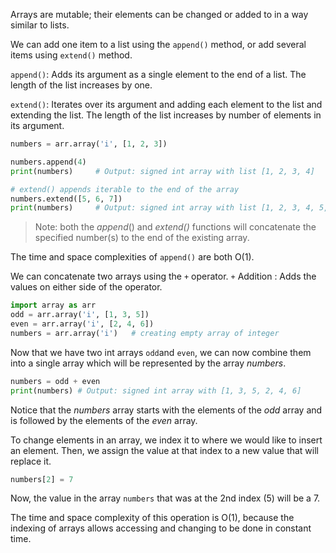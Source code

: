 <!--title={Adding or Changing Elements}-->

Arrays are mutable; their elements can be changed or added to in a way similar to lists.

We can add one item to a list using the `append()` method, or add several items using `extend()` method.

```append()```: Adds its argument as a single element to the end of a list. The length of the list increases by one.

```extend()```: Iterates over its argument and adding each element to the list and extending the list. The length of the list increases by number of elements in its argument.

```python
numbers = arr.array('i', [1, 2, 3])

numbers.append(4)
print(numbers)     # Output: signed int array with list [1, 2, 3, 4]

# extend() appends iterable to the end of the array
numbers.extend([5, 6, 7]) 
print(numbers)     # Output: signed int array with list [1, 2, 3, 4, 5, 6, 7]
```

> Note: both the *append*() and *extend()* functions will concatenate the specified number(s) to the end of the existing array.

The time and space complexities of `append()` are both O(1).

We can concatenate two arrays using the `+` operator.
`+` Addition : Adds the values on either side of the operator.

```python
import array as arr
odd = arr.array('i', [1, 3, 5])
even = arr.array('i', [2, 4, 6])
numbers = arr.array('i')   # creating empty array of integer
```

Now that we have two int arrays `odd`and `even`, we can now combine them into a single array which will be represented by the array *numbers*.

```python
numbers = odd + even
print(numbers) # Output: signed int array with [1, 3, 5, 2, 4, 6]
```

Notice that the *numbers* array starts with the elements of the *odd* array and is followed by the elements of the *even* array.

To change elements in an array, we index it to where we would like to insert an element. Then, we assign the value at that index to a new value that will replace it. 

```python
numbers[2] = 7
```

Now, the value in the array `numbers` that was at the 2nd index (5) will be a 7. 

The time and space complexity of this operation is O(1), because the indexing of arrays allows accessing and changing to be done in constant time. 